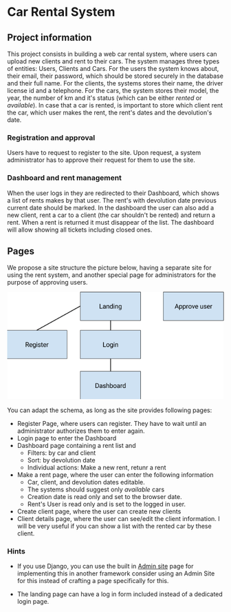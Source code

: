 # Car Rental System

## Project information

This project consists in building a web car rental system, where users can upload new clients and
rent to their cars. The system manages three types of entities: Users, Clients and Cars. For the users
the system knows about, their email, their password, which should be stored securely in the database
and their full name.
For the clients, the systems stores their name, the driver license id and a telephone.
For the cars, the system stores their model, the year, the number of km and  it's status (which
can be either *rented* or *available*). In case that a car is rented, is important to store which client
rent the car, which user makes the rent, the rent's dates and the devolution's date.

### Registration and approval

Users have to request to register to the site. Upon request, a system administrator has to approve
their request for them to use the site.

### Dashboard and rent management

When the user logs in they are redirected to their Dashboard, which shows a list of rents makes by that
user. The rent's with devolution date previous current date should be marked.
In the dashboard the user can also add a new client, rent a car to a client (the car shouldn't be rented) and
return a rent. When a rent is returned it must disappear of the list.
The dashboard will allow showing all tickets including closed ones.

## Pages

We propose a site structure the picture below, having a separate site for using the rent system, and
another special page for administrators for the purpose of approving users.

![Rent car system sitemap](rent-car-system-sitemap.png)

You can adapt the schema, as long as the site provides following pages:

- Register Page, where users can register. They have to wait until an administrator authorizes them
  to enter again.
- Login page to enter the Dashboard
- Dashboard page containing a rent list and
  - Filters: by car and client
  - Sort: by devolution date
  - Individual actions: Make a new rent, retunr a rent
- Make a rent page, where the user can enter the following information
  - Car, client, and devolution dates editable.
  - The systems should suggest only *available* cars
  - Creation date is read only and set to the browser date.
  - Rent's User is read only and is set to the logged in user.
- Create client page, where the user can create new clients
- Client details page, where the user can see/edit the client information. I will be very useful if you
  can show a list with the rented car by these client.

### Hints

- If you use Django, you can use the built in [Admin site](https://docs.djangoproject.com/en/2.0/ref/contrib/admin/)
  page for implementing this in another framework consider using an Admin Site for this instead of crafting
  a page specifically for this.

- The landing page can have a log in form included instead of a dedicated login page.
